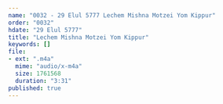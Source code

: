```yaml
---
name: "0032 - 29 Elul 5777 Lechem Mishna Motzei Yom Kippur"
order: "0032"
hdate: "29 Elul 5777"
title: "Lechem Mishna Motzei Yom Kippur"
keywords: []
file:
- ext: ".m4a"
  mime: "audio/x-m4a"
  size: 1761568
  duration: "3:31"
published: true
---
```


